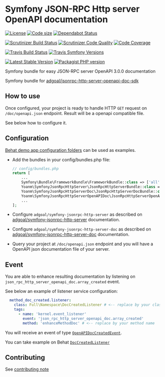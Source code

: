 # Symfony JSON-RPC Http server OpenAPI documentation
[![License](https://img.shields.io/github/license/adgoal/symfony-jsonrpc-http-server-openapi-doc.svg)](https://github.com/adgoal/symfony-jsonrpc-http-server-openapi-doc) [![Code size](https://img.shields.io/github/languages/code-size/adgoal/symfony-jsonrpc-http-server-openapi-doc.svg)](https://github.com/adgoal/symfony-jsonrpc-http-server-openapi-doc) [![Dependabot Status](https://api.dependabot.com/badges/status?host=github&repo=adgoal/symfony-jsonrpc-http-server-openapi-doc)](https://dependabot.com)


[![Scrutinizer Build Status](https://img.shields.io/scrutinizer/build/g/adgoal/symfony-jsonrpc-http-server-openapi-doc.svg?label=Scrutinizer&logo=scrutinizer)](https://scrutinizer-ci.com/g/adgoal/symfony-jsonrpc-http-server-openapi-doc/build-status/master) [![Scrutinizer Code Quality](https://img.shields.io/scrutinizer/g/adgoal/symfony-jsonrpc-http-server-openapi-doc/master.svg?logo=scrutinizer)](https://scrutinizer-ci.com/g/adgoal/symfony-jsonrpc-http-server-openapi-doc/?branch=master) [![Code Coverage](https://img.shields.io/scrutinizer/coverage/g/adgoal/symfony-jsonrpc-http-server-openapi-doc/master.svg?logo=scrutinizer)](https://scrutinizer-ci.com/g/adgoal/symfony-jsonrpc-http-server-openapi-doc/?branch=master)

[![Travis Build Status](https://img.shields.io/travis/com/adgoal/symfony-jsonrpc-http-server-openapi-doc/master.svg?label=Travis&logo=travis)](https://travis-ci.com/adgoal/symfony-jsonrpc-http-server-openapi-doc) <!-- NOT WORKING WITH travis-ci.com [![Travis PHP versions](https://img.shields.io/travis/php-v/adgoal/symfony-jsonrpc-http-server-openapi-doc.svg?logo=travis)](https://php.net/) --> [![Travis Symfony Versions](https://img.shields.io/badge/Symfony-v3%20%2F%20v4-8892BF.svg?logo=travis)](https://symfony.com/)

[![Latest Stable Version](https://img.shields.io/packagist/v/adgoal/symfony-jsonrpc-http-server-openapi-doc.svg)](https://packagist.org/packages/adgoal/symfony-jsonrpc-http-server-openapi-doc) [![Packagist PHP version](https://img.shields.io/packagist/php-v/adgoal/symfony-jsonrpc-http-server-openapi-doc.svg)](https://packagist.org/packages/adgoal/symfony-jsonrpc-http-server-openapi-doc)

Symfony bundle for easy JSON-RPC server OpenAPI 3.0.0 documentation

Symfony bundle for [adgoal/jsonrpc-http-server-openapi-doc-sdk](https://github.com/adgoal/php-jsonrpc-http-server-openapi-doc-sdk)

## How to use

Once configured, your project is ready to handle HTTP `GET` request on `/doc/openapi.json` endpoint. Result will be a openapi compatible file.

See below how to configure it.

## Configuration

[Behat demo app configuration folders](./features/demo_app) can be used as examples.

 - Add the bundles in your config/bundles.php file:
   ```php
   // config/bundles.php
   return [
       ...
       Symfony\Bundle\FrameworkBundle\FrameworkBundle::class => ['all' => true],
       Yoanm\SymfonyJsonRpcHttpServer\JsonRpcHttpServerBundle::class => ['all' => true],
       Yoanm\SymfonyJsonRpcHttpServerDoc\JsonRpcHttpServerDocBundle::class => ['all' => true],
       Yoanm\SymfonyJsonRpcHttpServerOpenAPIDoc\JsonRpcHttpServerOpenAPIDocBundle::class => ['all' => true],
       ...
   ];
   ```
   
 - Configure `adgoal/symfony-jsonrpc-http-server` as described on [adgoal/symfony-jsonrpc-http-server](https://github.com/adgoal/symfony-jsonrpc-http-server) documentation.
 
 - Configure `adgoal/symfony-jsonrpc-http-server-doc` as described on [adgoal/symfony-jsonrpc-http-server-doc](https://github.com/adgoal/symfony-jsonrpc-http-server-doc) documentation.
 
 - Query your project at `/doc/openapi.json` endpoint and you will have a OpenAPI json documentation file of your server.

## Event

You are able to enhance resulting documentation by listening on `json_rpc_http_server_openapi_doc.array_created` event.

See below an example of listener service configuration:
```yaml
  method_doc_created.listener:
    class: Full\Namespace\DocCreatedListener # <-- replace by your class name
    tags:
      - name: 'kernel.event_listener'
        event: 'json_rpc_http_server_openapi_doc.array_created'
        method: 'enhanceMethodDoc' # <-- replace by your method name
``` 

You will receive an event of type [`OpenAPIDocCreatedEvent`](./src/Event/OpenAPIDocCreatedEvent.php).

You can take example on Behat [`DocCreatedListener`](./features/demo_app/src/Listener/DocCreatedListener.php)   

## Contributing
See [contributing note](./CONTRIBUTING.md)
